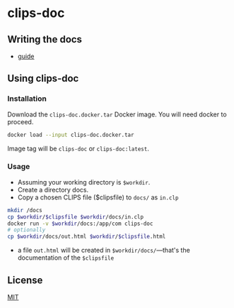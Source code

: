 # clips-doc

## Writing the docs

- [guide](guide.md)

## Using clips-doc

### Installation
Download the `clips-doc.docker.tar` Docker image. You will need docker to proceed.

```bash
docker load --input clips-doc.docker.tar
```

Image tag will be `clips-doc` or `clips-doc:latest`.

### Usage
- Assuming your working directory is `$workdir`.
- Create a directory docs.
- Copy a chosen CLIPS file ($clipsfile) to `docs/` as `in.clp`

```bash
mkdir /docs
cp $workdir/$clipsfile $workdir/docs/in.clp
docker run -v $workdir/docs:/app/com clips-doc
# optionally
cp $workdir/docs/out.html $workdir/$clipsfile.html
```
- a file `out.html` will be created in `$workdir/docs/`—that's the documentation of the `$clipsfile`

## License
[MIT](https://choosealicense.com/licenses/mit/)
